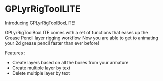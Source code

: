 # GPLyrRigToolLITE

Introducing GPLyrRigToolBoxLITE! 

GPLyrRigToolBoxLITE comes with a set of functions that eases up the Grease Pencil layer rigging workflow. Now you are able to get to animating your 2d grease pencil faster than ever before!


Features :

* Create layers based on all the bones from your armature
* Create multiple layer by text
* Delete multiple layer by text
